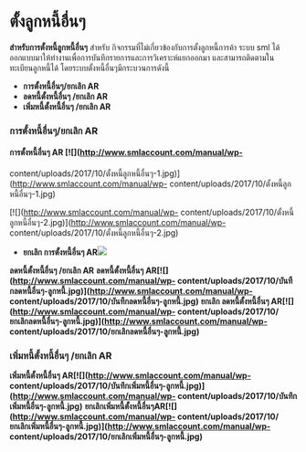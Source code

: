 # ตั้งลูกหนี้อื่นๆ

**สำหรับการตั้งหนี้ลูกหนี้อื่นๆ** สำหรับ
กิจกรรมที่ไม่เกี่ยวข้องกับการตั้งลูกหนี้การค้า ระบบ sml
ได้ออกแบบมาให้ทำงานเพื่อการบันทึกรายการและการวิเคราะห์แยกออกมา
และสามารถติดตามในทะเบียนลูกหนี้ได้ โดยระบบตั้งหนี้อื่นๆมีกระบวนการดังนี้

  * **การตั้งหนี้อื่นๆ/ยกเลิก AR**
  * **ลดหนี้ตั้งหนี้อื่นๆ /ยกเลิก AR**
  * **เพิ่มหนี้ตั้งหนี้อื่นๆ /ยกเลิก AR**

### **การตั้งหนี้อื่นๆ/ยกเลิก AR**

#### **การตั้งหนี้อื่นๆ AR** [![](http://www.smlaccount.com/manual/wp-
content/uploads/2017/10/ตั้งหนี้ลูกหนี้อื่นๆ-1.jpg)](http://www.smlaccount.com/manual/wp-
content/uploads/2017/10/ตั้งหนี้ลูกหนี้อื่นๆ-1.jpg)

[![](http://www.smlaccount.com/manual/wp-
content/uploads/2017/10/ตั้งหนี้ลูกหนี้อื่นๆ-2.jpg)](http://www.smlaccount.com/manual/wp-
content/uploads/2017/10/ตั้งหนี้ลูกหนี้อื่นๆ-2.jpg)

  * **ยกเลิก การตั้งหนี้อื่นๆ AR[![](http://www.smlaccount.com/manual/wp-content/uploads/2017/10/ยกเลิกตั้งหนี้อื่นๆ-ลูกหนี้.jpg)](http://www.smlaccount.com/manual/wp-content/uploads/2017/10/ยกเลิกตั้งหนี้อื่นๆ-ลูกหนี้.jpg)**

  **ลดหนี้ตั้งหนี้อื่นๆ /ยกเลิก AR** **ลดหนี้ตั้งหนี้อื่นๆ
    AR[![](http://www.smlaccount.com/manual/wp-
    content/uploads/2017/10/บันทืกลดหนี้อื่นๆ-ลูกหนี้.jpg)](http://www.smlaccount.com/manual/wp-
    content/uploads/2017/10/บันทืกลดหนี้อื่นๆ-ลูกหนี้.jpg)** **ยกเลิก
    ลดหนี้ตั้งหนี้อื่นๆ AR[![](http://www.smlaccount.com/manual/wp-
    content/uploads/2017/10/ยกเลิกลดหนี้อื่นๆ-ลูกหนี้.jpg)](http://www.smlaccount.com/manual/wp-
    content/uploads/2017/10/ยกเลิกลดหนี้อื่นๆ-ลูกหนี้.jpg)**  

### **เพิ่มหนี้ตั้งหนี้อื่นๆ /ยกเลิก AR**

**เพิ่มหนี้ตั้งหนี้อื่นๆ AR[![](http://www.smlaccount.com/manual/wp-
content/uploads/2017/10/บันทึกเพิ่มหนี้อื่นๆ-ลูกหนี้.jpg)](http://www.smlaccount.com/manual/wp-
content/uploads/2017/10/บันทึกเพิ่มหนี้อื่นๆ-ลูกหนี้.jpg)**
**ยกเลิกเพิ่มหนี้ตั้งหนี้อื่นๆAR[![](http://www.smlaccount.com/manual/wp-
content/uploads/2017/10/ยกเลิกเพิ่มหนี้อื่นๆ-ลูกหนี้.jpg)](http://www.smlaccount.com/manual/wp-
content/uploads/2017/10/ยกเลิกเพิ่มหนี้อื่นๆ-ลูกหนี้.jpg)**  

